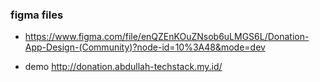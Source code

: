 
### figma files
* https://www.figma.com/file/enQZEnKOuZNsob6uLMGS6L/Donation-App-Design-(Community)?node-id=10%3A48&mode=dev

* demo http://donation.abdullah-techstack.my.id/
